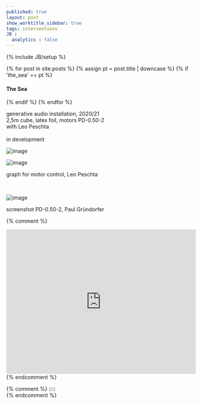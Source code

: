 ```yaml
---
published: true
layout: post
show_worktitle_sidebar: true
tags: interventions
JB :
  analytics : false
---
```


{% include JB/setup %}


<div class="container-parent">
<div class="container-narrow-right">
{% for post in site.posts %}
	{% assign pt = post.title | downcase %}
	{% if 'the_sea' == pt %}
<h4><a href="{{ BASE_PATH }}{{ post.url }}"></a>The Sea</h4>
	{% endif %}
{% endfor %}

<p>
generative audio installation, 2020/21<br />
2,5m cube, latex foil, motors
PD-0.50-2<br />
with Leo Peschta<br />
<br />
in development
</p>
</div>


<div class="container-narrow-left">
<img src="{{ site.url }}/images/the_sea1_sm.jpg" loading="eager" alt="image">
<p></p>
<img src="{{ site.url }}/images/the_sea_graph.jpg" loading="eager" alt="image">
<p>graph for motor control, Leo Peschta</p>
<br />
<p></p>
<img src="{{ site.url }}/images/the_sea_pd.jpg" loading="eager" alt="image">
<p>screenshot PD-0.50-2, Paul Gründorfer</p>

</div>
</div>



{% comment %}
<iframe width="100%" height="384" frameborder="0" allowfullscreen="" webkitallowfullscreen="" src="http://player.vimeo.com/video/132323972?title=0&amp;byline=0&amp;portrait=0">
</iframe>
{% endcomment %}


{% comment %}
<font color="grey">(c)<br /></font>
{% endcomment %}